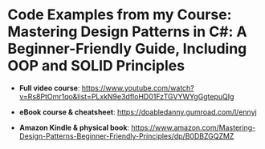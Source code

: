 # Code Examples from my Course: Mastering Design Patterns in C#: A Beginner-Friendly Guide, Including OOP and SOLID Principles

- **Full video course**: https://www.youtube.com/watch?v=Rs8PtOmr1qo&list=PLxkN9e3dfloHD01FzTGVYWYgGgtepuQIg

- **eBook course & cheatsheet**: https://doabledanny.gumroad.com/l/ennyj

- **Amazon Kindle & physical book**: https://www.amazon.com/Mastering-Design-Patterns-Beginner-Friendly-Principles/dp/B0DBZGQZMZ
